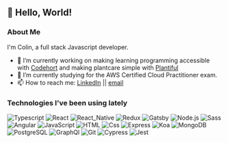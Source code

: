 ## 👋 Hello, World!  

### About Me

I'm Colin, a full stack Javascript developer.

- 🔭 I’m currently working on making learning programming accessible with [Codehort](https://codehort-client.herokuapp.com/) and making plantcare simple with [Plantiful](https://github.com/cjb0s/plantiful)
- 🌱 I’m currently studying for the AWS Certified Cloud Practitioner exam.
- 📫 How to reach me: [LinkedIn](https://www.linkedin.com/in/colin-bellamy-473226187/) || [email](mailto:colin.j.bellamy@gmail.com)

### Technologies I've been using lately

<div>
  <img alt="Typescript" src="https://img.shields.io/badge/Typescript-3178C6?logo=Typescript&logoColor=white&style=for-the-badge" />
  <img alt="React" src="https://img.shields.io/badge/React-61DAFB?logo=React&logoColor=white&style=for-the-badge" />
  <img alt="React_Native" src="https://img.shields.io/badge/React_Native-20232A?logo=React&logoColor=61DAFB&style=for-the-badge" />
  <img alt="Redux" src="https://img.shields.io/badge/redux-764ABC?logo=Redux&logoColor=white&style=for-the-badge" />
  <img alt="Gatsby" src="https://img.shields.io/badge/Gatsby-663399?logo=Gatsby&logoColor=white&style=for-the-badge" />
  <img alt="Node.js" src="https://img.shields.io/badge/nodejs-339933?logo=Node.js&logoColor=white&style=for-the-badge" />
  <img alt="Sass" src="https://img.shields.io/badge/Sass-CC6699?logo=Sass&logoColor=white&style=for-the-badge" />
  <img alt="Angular" src="https://img.shields.io/badge/Angular-DD0031?logo=Angular&logoColor=white&style=for-the-badge" />  
  <img alt="JavaScript" src="https://img.shields.io/badge/JavaScript-F7DF1E?logo=JavaScript&logoColor=white&style=for-the-badge" />
  <img alt="HTML" src="https://img.shields.io/badge/HTML-E34F26?logo=HTML5&logoColor=white&style=for-the-badge" />
  <img alt="Css" src="https://img.shields.io/badge/CSS-1572B6?logo=CSS3&logoColor=white&style=for-the-badge" />
  <img alt="Express" src="https://img.shields.io/badge/express-000000?logo=Express&logoColor=white&style=for-the-badge" />
  <img alt="Koa" src="https://img.shields.io/badge/Koa-33333d?logo=Koa&logoColor=white&style=for-the-badge" />
  <img alt="MongoDB" src="https://img.shields.io/badge/MongoDB-47A248?logo=mongoDB&logoColor=white&style=for-the-badge" />
  <img alt="PostgreSQL" src="https://img.shields.io/badge/postgresql-4169E1?logo=PostgreSQL&logoColor=white&style=for-the-badge" />
  <img alt="GraphQl" src="https://img.shields.io/badge/GraphQL-E10098?logo=GraphQL&logoColor=white&style=for-the-badge" />
  <img alt="Git" src="https://img.shields.io/badge/git-F05032?logo=Git&logoColor=white&style=for-the-badge" />
  <img alt="Cypress" src="https://img.shields.io/badge/cypress-17202C?logo=Cypress&logoColor=white&style=for-the-badge" />
  <img alt="Jest" src="https://img.shields.io/badge/jest-C21325?logo=Jest&logoColor=white&style=for-the-badge" />
</div>


